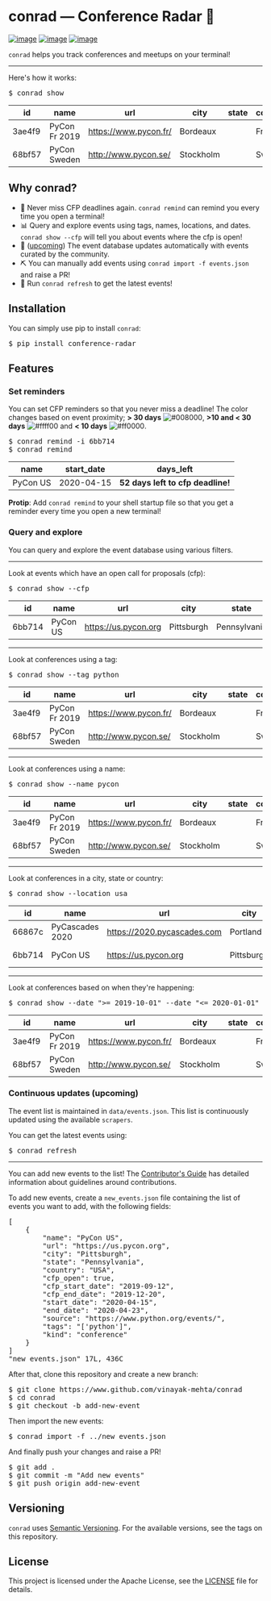 # conrad — Conference Radar 📡

[![image](https://img.shields.io/pypi/v/conference-radar.svg)](https://pypi.org/project/conference-radar/) [![image](https://img.shields.io/pypi/pyversions/conference-radar.svg)](https://pypi.org/project/conference-radar/) [![image](https://img.shields.io/badge/code%20style-black-000000.svg)](https://github.com/ambv/black)

`conrad` helps you track conferences and meetups on your terminal!

---

Here's how it works:

<pre>
$ conrad show
</pre>

| id     | name               | url                               | city             | state  | country | start_date | end_date   |
|--------|--------------------|-----------------------------------|------------------|--------|---------|------------|------------|
| 3ae4f9 | PyCon Fr 2019      | https://www.pycon.fr/             | Bordeaux         |        | France  | 2019-10-31 | 2019-11-04 |
| 68bf57 | PyCon Sweden       | http://www.pycon.se/              | Stockholm        |        | Sweden  | 2019-10-31 | 2019-11-02 |

## Why conrad?

- 📅 Never miss CFP deadlines again. `conrad remind` can remind you every time you open a terminal!
- 📊 Query and explore events using tags, names, locations, and dates. `conrad show --cfp` will tell you about events where the cfp is open!
- 🤖 ([upcoming](https://github.com/vinayak-mehta/conrad/issues/17)) The event database updates automatically with events curated by the community.
- ⛏️ You can manually add events using `conrad import -f events.json` and raise a PR!
- 🔄 Run `conrad refresh` to get the latest events!

## Installation

You can simply use pip to install `conrad`:

<pre>
$ pip install conference-radar
</pre>

## Features

### Set reminders

You can set CFP reminders so that you never miss a deadline! The color changes based on event proximity; **> 30 days** ![#008000](https://placehold.it/15/008000/000000?text=+), **>10 and < 30 days** ![#ffff00](https://placehold.it/15/ffff00/000000?text=+) and **< 10 days** ![#ff0000](https://placehold.it/15/ff0000/000000?text=+).

<pre>
$ conrad remind -i 6bb714
$ conrad remind
</pre>

| name     | start_date | days_left                         |
|----------|------------|-----------------------------------|
| PyCon US | 2020-04-15 | **52 days left to cfp deadline!** |

**Protip**: Add `conrad remind` to your shell startup file so that you get a reminder every time you open a new terminal!

### Query and explore

You can query and explore the event database using various filters.

---

Look at events which have an open call for proposals (cfp):

<pre>
$ conrad show --cfp
</pre>

| id     | name     | url                  | city       | state        | country | start_date | end_date   |
|--------|----------|----------------------|------------|--------------|---------|------------|------------|
| 6bb714 | PyCon US | https://us.pycon.org | Pittsburgh | Pennsylvania | USA     | 2020-04-15 | 2020-04-23 |

---

Look at conferences using a tag:

<pre>
$ conrad show --tag python
</pre>

| id     | name               | url                               | city             | state  | country | start_date | end_date   |
|--------|--------------------|-----------------------------------|------------------|--------|---------|------------|------------|
| 3ae4f9 | PyCon Fr 2019      | https://www.pycon.fr/             | Bordeaux         |        | France  | 2019-10-31 | 2019-11-04 |
| 68bf57 | PyCon Sweden       | http://www.pycon.se/              | Stockholm        |        | Sweden  | 2019-10-31 | 2019-11-02 |

---

Look at conferences using a name:

<pre>
$ conrad show --name pycon
</pre>

| id     | name               | url                               | city             | state  | country | start_date | end_date   |
|--------|--------------------|-----------------------------------|------------------|--------|---------|------------|------------|
| 3ae4f9 | PyCon Fr 2019      | https://www.pycon.fr/             | Bordeaux         |        | France  | 2019-10-31 | 2019-11-04 |
| 68bf57 | PyCon Sweden       | http://www.pycon.se/              | Stockholm        |        | Sweden  | 2019-10-31 | 2019-11-02 |

---

Look at conferences in a city, state or country:

<pre>
$ conrad show --location usa
</pre>

| id     | name               | url                               | city             | state  | country | start_date | end_date   |
|--------|--------------------|-----------------------------------|------------------|--------|---------|------------|------------|
| 66867c | PyCascades 2020      | https://2020.pycascades.com             | Portland         | Oregon | USA  | 2020-02-08 | 2020-02-10 |
| 6bb714 | PyCon US | https://us.pycon.org | Pittsburgh | Pennsylvania | USA     | 2020-04-15 | 2020-04-23 |

---

Look at conferences based on when they're happening:

<pre>
$ conrad show --date ">= 2019-10-01" --date "<= 2020-01-01"
</pre>

| id     | name               | url                               | city             | state  | country | start_date | end_date   |
|--------|--------------------|-----------------------------------|------------------|--------|---------|------------|------------|
| 3ae4f9 | PyCon Fr 2019      | https://www.pycon.fr/             | Bordeaux         |        | France  | 2019-10-31 | 2019-11-04 |
| 68bf57 | PyCon Sweden       | http://www.pycon.se/              | Stockholm        |        | Sweden  | 2019-10-31 | 2019-11-02 |

### Continuous updates (upcoming)

The event list is maintained in `data/events.json`. This list is continuously updated using the available `scrapers`.

You can get the latest events using:

<pre>
$ conrad refresh
</pre>

---

You can add new events to the list! The [Contributor's Guide](CONTRIBUTING.md) has detailed information about guidelines around contributions.

To add new events, create a `new_events.json` file containing the list of events you want to add, with the following fields:

<pre>
[
    {
        "name": "PyCon US",
        "url": "https://us.pycon.org",
        "city": "Pittsburgh",
        "state": "Pennsylvania",
        "country": "USA",
        "cfp_open": true,
        "cfp_start_date": "2019-09-12",
        "cfp_end_date": "2019-12-20",
        "start_date": "2020-04-15",
        "end_date": "2020-04-23",
        "source": "https://www.python.org/events/",
        "tags": "['python']",
        "kind": "conference"
    }
]
"new_events.json" 17L, 436C
</pre>

After that, clone this repository and create a new branch:

<pre>
$ git clone https://www.github.com/vinayak-mehta/conrad
$ cd conrad
$ git checkout -b add-new-event
</pre>

Then import the new events:

<pre>
$ conrad import -f ../new_events.json
</pre>

And finally push your changes and raise a PR!
<pre>
$ git add .
$ git commit -m "Add new events"
$ git push origin add-new-event
</pre>

## Versioning

`conrad` uses [Semantic Versioning](https://semver.org/). For the available versions, see the tags on this repository.

## License

This project is licensed under the Apache License, see the [LICENSE](https://github.com/vinayak-mehta/conrad/blob/master/LICENSE) file for details.
